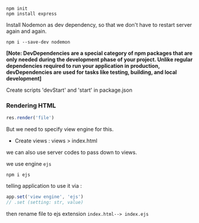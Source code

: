 ```
npm init
npm install express
```

Install Nodemon as dev dependency, so that we don't have to restart server again and again.

```
npm i --save-dev nodemon
```

__[Note: DevDependencies are a special category of npm packages that are only needed during the development phase of your project. Unlike regular dependencies required to run your application in production, devDependencies are used for tasks like testing, building, and local development]__

Create scripts 'devStart' and 'start' in package.json

### Rendering HTML 

```javascript
res.render('file')
```
But we need to specify view engine for this.
- Create views :
views > index.html

we can also use server codes to pass down to views.

we use engine `ejs`
```
npm i ejs
```

telling application to use it via :

```javascript
app.set('view engine', 'ejs')
// .set (setting: str, value)
```

then rename file to ejs extension
`index.html--> index.ejs`